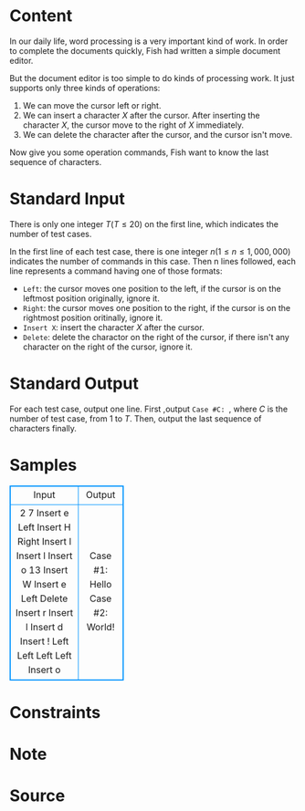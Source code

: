 
# Content

In our daily life, word processing is a very important kind of work. In order to complete the documents quickly, Fish had written a simple document editor.

But the document editor is too simple to do kinds of processing work. It just supports only three kinds of operations:
1. We can move the cursor left or right.
2. We can insert a character $X$ after the cursor. After inserting the character $X$, the cursor move to the right of $X$ immediately.
3. We can delete the character after the cursor, and the cursor isn't move.

Now give you some operation commands, Fish want to know the last sequence of characters.

# Standard Input

There is only one integer $T$($T\leq 20$) on the first line, which indicates the number of test cases.

In the first line of each test case, there is one integer $n$($1\leq n\leq 1,000,000$) indicates the number of commands in this case. Then n lines followed, each line represents a command having one of those formats:
* `Left`: the cursor moves one position to the left, if the cursor is on the leftmost position originally, ignore it.
* `Right`: the cursor moves one position to the right, if the cursor is on the rightmost position oritinally, ignore it.
* `Insert X`: insert the character $X$ after the cursor.
* `Delete`: delete the charactor on the right of the cursor, if there isn't any character on the right of the cursor, ignore it.

# Standard Output

For each test case, output one line. First ,output `Case #C: `, where $C$ is the number of test case, from $1$ to $T$. Then, output the last sequence of characters finally.

# Samples

<style>
        table,table tr th, table tr td { border:1px solid #0094ff; }
        table { width: 200px; min-height: 25px; line-height: 25px; text-align: center; border-collapse: collapse;}   
    </style>
<table>
	<tr>
		<td>Input</td>
		<td>Output</td>
	</tr>
<tr><td>2
7
Insert e
Left
Insert H
Right
Insert l
Insert l
Insert o
13
Insert W
Insert e
Left
Delete
Insert r
Insert l
Insert d
Insert !
Left
Left
Left
Left
Insert o</td><td>Case #1: Hello
Case #2: World!</td></tr></table>


# Constraints



# Note



# Source



